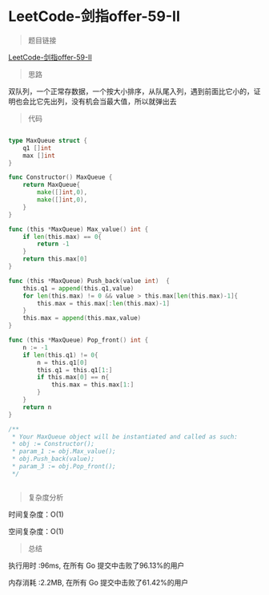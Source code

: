 # LeetCode-剑指offer-59-II

>题目链接

[LeetCode-剑指offer-59-II](https://leetcode-cn.com/problems/dui-lie-de-zui-da-zhi-lcof/)

> 思路

双队列，一个正常存数据，一个按大小排序，从队尾入列，遇到前面比它小的，证明也会比它先出列，没有机会当最大值，所以就弹出去

>代码

```go

type MaxQueue struct {
    q1 []int
    max []int
}

func Constructor() MaxQueue {
    return MaxQueue{
        make([]int,0),
        make([]int,0),
    }
}

func (this *MaxQueue) Max_value() int {
    if len(this.max) == 0{
        return -1
    }
    return this.max[0]
}

func (this *MaxQueue) Push_back(value int)  {
    this.q1 = append(this.q1,value)
    for len(this.max) != 0 && value > this.max[len(this.max)-1]{
        this.max = this.max[:len(this.max)-1]
    }
    this.max = append(this.max,value)
}

func (this *MaxQueue) Pop_front() int {
    n := -1
    if len(this.q1) != 0{
        n = this.q1[0]
        this.q1 = this.q1[1:]
        if this.max[0] == n{
            this.max = this.max[1:]
        }
    }
    return n
}

/**
 * Your MaxQueue object will be instantiated and called as such:
 * obj := Constructor();
 * param_1 := obj.Max_value();
 * obj.Push_back(value);
 * param_3 := obj.Pop_front();
 */



```

>复杂度分析

时间复杂度：O(1)

空间复杂度：O(1)

>总结

执行用时 :96ms, 在所有 Go 提交中击败了96.13%的用户

内存消耗 :2.2MB, 在所有 Go 提交中击败了61.42%的用户
